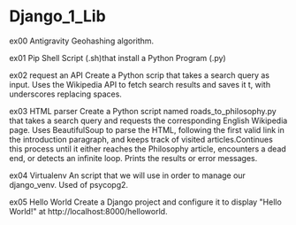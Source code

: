 # Django_1_Lib

ex00 Antigravity
Geohashing algorithm.

ex01 Pip
Shell Script (.sh)that install a Python Program (.py)

ex02  request an API
Create a Python scrip that takes a search query as input.
Uses the Wikipedia API to fetch search results and saves it t, with underscores replacing spaces.

ex03 HTML parser
Create a Python script named roads_to_philosophy.py that takes a search query and requests the corresponding English Wikipedia page.
Uses BeautifulSoup to parse the HTML, following the first valid link in the introduction paragraph, and keeps track of visited articles.Continues this process until it either reaches the Philosophy article, encounters a dead end, or detects an infinite loop.
Prints the results or error messages.

ex04 Virtualenv
An script that we will use in order to manage our django_venv.
Used of psycopg2.

ex05 Hello World
Create a Django project and configure it to display "Hello World!" at http://localhost:8000/helloworld. 















